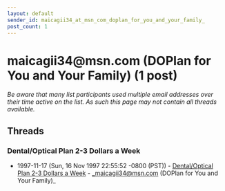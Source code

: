 ```yaml
---
layout: default
sender_id: maicagii34_at_msn_com_doplan_for_you_and_your_family_
post_count: 1
---
```


# maicagii34<span>@</span>msn.com (DOPlan for You and Your Family) (1 post)

_Be aware that many list participants used multiple email addresses over their time active on the list. As such this page may not contain all threads available._

## Threads

### Dental/Optical Plan 2-3 Dollars a Week
+ 1997-11-17 (Sun, 16 Nov 1997 22:55:52 -0800 (PST)) - [Dental/Optical Plan 2-3 Dollars a Week](/archive/1997/11/8cae5597a72d7c0800b30fe192c2c1d75f4091e4da28cf8cd5e5981836e679ea) - _maicagii34@msn.com (DOPlan for You and Your Family)_

